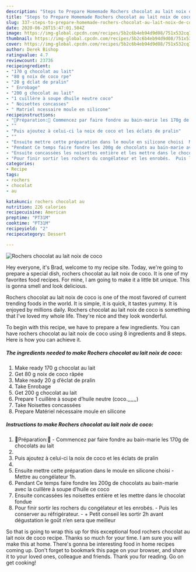```yaml
---
description: "Steps to Prepare Homemade Rochers chocolat au lait noix de coco"
title: "Steps to Prepare Homemade Rochers chocolat au lait noix de coco"
slug: 337-steps-to-prepare-homemade-rochers-chocolat-au-lait-noix-de-coco
date: 2020-06-28T15:47:01.504Z
image: https://img-global.cpcdn.com/recipes/5b2c6b4eb94d9d08/751x532cq70/rochers-chocolat-au-lait-noix-de-coco-photo-principale-de-la-recette.jpg
thumbnail: https://img-global.cpcdn.com/recipes/5b2c6b4eb94d9d08/751x532cq70/rochers-chocolat-au-lait-noix-de-coco-photo-principale-de-la-recette.jpg
cover: https://img-global.cpcdn.com/recipes/5b2c6b4eb94d9d08/751x532cq70/rochers-chocolat-au-lait-noix-de-coco-photo-principale-de-la-recette.jpg
author: Derek Bishop
ratingvalue: 4.7
reviewcount: 23736
recipeingredient:
- "170 g chocolat au lait"
- "80 g noix de coco rpe"
- "20 g dclat de pralin"
- " Enrobage"
- "200 g chocolat au lait"
- "1 cuillère à soupe dhuile neutre coco"
- " Noisettes concasses"
- " Matriel ncessaire moule en silicone"
recipeinstructions:
- "🥥Préparation:🍫 Commencez par faire fondre au bain-marie les 170g de chocolats au lait"
- ""
- "Puis ajoutez à celui-ci la noix de coco et les éclats de pralin"
- ""
- "Ensuite mettre cette préparation dans le moule en silicone choisi  Mettre au congélateur 1h."
- "Pendant Ce temps faire fondre les 200g de chocolats au bain-marie avec la cuillère à soupe d’huile ce coco"
- "Ensuite concassées les noisettes entière et les mettre dans le chocolat fondue"
- "Pour finir sortir les rochers du congélateur et les enrobés.  Puis les conserver au réfrigérateur.  + Petit conseil les sortir 2h avant dégustation le goût n’en sera que meilleur"
categories:
- Recipe
tags:
- rochers
- chocolat
- au

katakunci: rochers chocolat au 
nutrition: 226 calories
recipecuisine: American
preptime: "PT31M"
cooktime: "PT31M"
recipeyield: "2"
recipecategory: Dessert

---
```



![Rochers chocolat au lait noix de coco](https://img-global.cpcdn.com/recipes/5b2c6b4eb94d9d08/751x532cq70/rochers-chocolat-au-lait-noix-de-coco-photo-principale-de-la-recette.jpg)

Hey everyone, it's Brad, welcome to my recipe site. Today, we're going to prepare a special dish, rochers chocolat au lait noix de coco. It is one of my favorites food recipes. For mine, I am going to make it a little bit unique. This is gonna smell and look delicious.



Rochers chocolat au lait noix de coco is one of the most favored of current trending foods in the world. It is simple, it is quick, it tastes yummy. It is enjoyed by millions daily. Rochers chocolat au lait noix de coco is something that I've loved my whole life. They're nice and they look wonderful.


To begin with this recipe, we have to prepare a few ingredients. You can have rochers chocolat au lait noix de coco using 8 ingredients and 8 steps. Here is how you can achieve it.

<!--inarticleads1-->

##### The ingredients needed to make Rochers chocolat au lait noix de coco:

1. Make ready 170 g chocolat au lait
1. Get 80 g noix de coco râpée
1. Make ready 20 g d’éclat de pralin
1. Take  Enrobage
1. Get 200 g chocolat au lait
1. Prepare 1 cuillère à soupe d’huile neutre (coco.,,,,,,)
1. Take  Noisettes concassées
1. Prepare  Matériel nécessaire moule en silicone




<!--inarticleads2-->

##### Instructions to make Rochers chocolat au lait noix de coco:

1. 🥥Préparation:🍫 - Commencez par faire fondre au bain-marie les 170g de chocolats au lait
1. 
1. Puis ajoutez à celui-ci la noix de coco et les éclats de pralin
1. 
1. Ensuite mettre cette préparation dans le moule en silicone choisi  - Mettre au congélateur 1h.
1. Pendant Ce temps faire fondre les 200g de chocolats au bain-marie avec la cuillère à soupe d’huile ce coco
1. Ensuite concassées les noisettes entière et les mettre dans le chocolat fondue
1. Pour finir sortir les rochers du congélateur et les enrobés. -  Puis les conserver au réfrigérateur.  - + Petit conseil les sortir 2h avant dégustation le goût n’en sera que meilleur




So that is going to wrap this up for this exceptional food rochers chocolat au lait noix de coco recipe. Thanks so much for your time. I am sure you will make this at home. There's gonna be interesting food in home recipes coming up. Don't forget to bookmark this page on your browser, and share it to your loved ones, colleague and friends. Thank you for reading. Go on get cooking!
